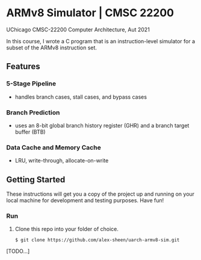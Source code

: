 # ARMv8 Simulator | CMSC 22200
UChicago CMSC-22200 Computer Architecture, Aut 2021

In this course, I wrote a C program that is an instruction-level simulator for a subset of the ARMv8 instruction set. 

## Features
### 5-Stage Pipeline
* handles branch cases, stall cases, and bypass cases

### Branch Prediction
* uses an 8-bit global branch history register (GHR) and a branch target buffer (BTB)

### Data Cache and Memory Cache
* LRU, write-through, allocate-on-write


## Getting Started
These instructions will get you a copy of the project up and running on your local machine for development and testing purposes. Have fun!

### Run
1. Clone this repo into your folder of choice.
    ```
    $ git clone https://github.com/alex-sheen/uarch-armv8-sim.git
    ```
[TODO...]

